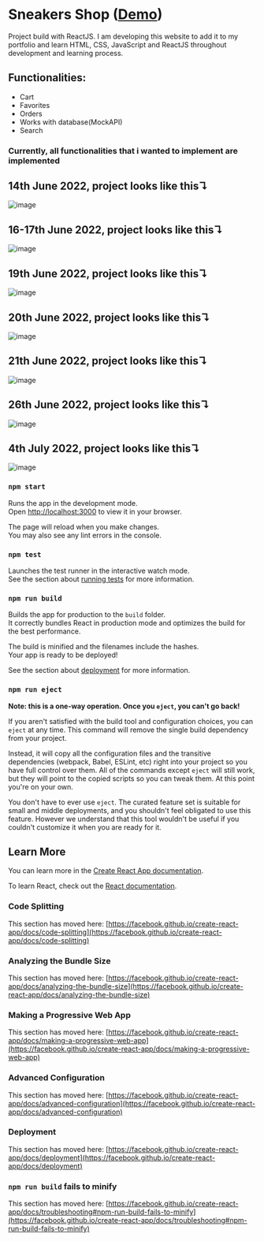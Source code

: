 # Sneakers Shop ([Demo](https://sneakers-shop-khajimatov.vercel.app/))

Project build with ReactJS. I am developing this website to add it to my portfolio and learn HTML, CSS, JavaScript and ReactJS throughout development and learning process.

## Functionalities:

- Cart
- Favorites
- Orders
- Works with database(MockAPI)
- Search

### Currently, all functionalities that i wanted to implement are implemented

## 14th June 2022, project looks like this↴
![image](https://user-images.githubusercontent.com/62846961/173613500-f98cebf3-8ed7-4fd4-8b74-b8dac269d2ed.png)


## 16-17th June 2022, project looks like this↴
![image](https://user-images.githubusercontent.com/62846961/174230173-c1295279-a822-4d7e-b75b-8d1c2953efe0.png)


## 19th June 2022, project looks like this↴
![image](https://user-images.githubusercontent.com/62846961/174494356-07915a7e-ca0a-47ad-b122-755646fc3a61.png)


## 20th June 2022, project looks like this↴
![image](https://user-images.githubusercontent.com/62846961/174656783-c19dfe0f-8cd0-4f3a-8435-ea827d8da144.png)


## 21th June 2022, project looks like this↴
![image](https://user-images.githubusercontent.com/62846961/174850943-11c7c77a-9b36-4d42-abfc-9ee9f4743dd2.png)


## 26th June 2022, project looks like this↴
![image](https://user-images.githubusercontent.com/62846961/175819365-68728e1a-c908-41fc-9c15-803fbc65bf8d.png)


## 4th July 2022, project looks like this↴
![image](https://user-images.githubusercontent.com/62846961/177194189-c9150d14-29f6-409b-b5de-549e06ff9a11.png)


### `npm start`

Runs the app in the development mode.\
Open [http://localhost:3000](http://localhost:3000) to view it in your browser.

The page will reload when you make changes.\
You may also see any lint errors in the console.

### `npm test`

Launches the test runner in the interactive watch mode.\
See the section about [running tests](https://facebook.github.io/create-react-app/docs/running-tests) for more information.

### `npm run build`

Builds the app for production to the `build` folder.\
It correctly bundles React in production mode and optimizes the build for the best performance.

The build is minified and the filenames include the hashes.\
Your app is ready to be deployed!

See the section about [deployment](https://facebook.github.io/create-react-app/docs/deployment) for more information.

### `npm run eject`

**Note: this is a one-way operation. Once you `eject`, you can't go back!**

If you aren't satisfied with the build tool and configuration choices, you can `eject` at any time. This command will remove the single build dependency from your project.

Instead, it will copy all the configuration files and the transitive dependencies (webpack, Babel, ESLint, etc) right into your project so you have full control over them. All of the commands except `eject` will still work, but they will point to the copied scripts so you can tweak them. At this point you're on your own.

You don't have to ever use `eject`. The curated feature set is suitable for small and middle deployments, and you shouldn't feel obligated to use this feature. However we understand that this tool wouldn't be useful if you couldn't customize it when you are ready for it.

## Learn More

You can learn more in the [Create React App documentation](https://facebook.github.io/create-react-app/docs/getting-started).

To learn React, check out the [React documentation](https://reactjs.org/).

### Code Splitting

This section has moved here: [https://facebook.github.io/create-react-app/docs/code-splitting](https://facebook.github.io/create-react-app/docs/code-splitting)

### Analyzing the Bundle Size

This section has moved here: [https://facebook.github.io/create-react-app/docs/analyzing-the-bundle-size](https://facebook.github.io/create-react-app/docs/analyzing-the-bundle-size)

### Making a Progressive Web App

This section has moved here: [https://facebook.github.io/create-react-app/docs/making-a-progressive-web-app](https://facebook.github.io/create-react-app/docs/making-a-progressive-web-app)

### Advanced Configuration

This section has moved here: [https://facebook.github.io/create-react-app/docs/advanced-configuration](https://facebook.github.io/create-react-app/docs/advanced-configuration)

### Deployment

This section has moved here: [https://facebook.github.io/create-react-app/docs/deployment](https://facebook.github.io/create-react-app/docs/deployment)

### `npm run build` fails to minify

This section has moved here: [https://facebook.github.io/create-react-app/docs/troubleshooting#npm-run-build-fails-to-minify](https://facebook.github.io/create-react-app/docs/troubleshooting#npm-run-build-fails-to-minify)
